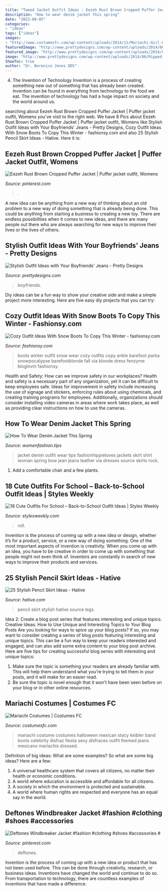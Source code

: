 ```yaml
---
title: "Tweed Jacket Outfit Ideas : Eezeh Rust Brown Cropped Puffer Jacket"
description: "How to wear denim jacket this spring"
date: "2023-09-05"
categories:
- "ideas"
tags: ["ideas"]
images:
- "http://www.costumesfc.com/wp-content/uploads/2014/11/Mariachi-Girl-Costume.jpg"
featuredImage: "http://www.prettydesigns.com/wp-content/uploads/2014/08/Ripped-Jeans-and-White-Blazer-Outfit-Idea.jpg"
featured_image: "http://www.prettydesigns.com/wp-content/uploads/2014/08/Ripped-Jeans-and-White-Blazer-Outfit-Idea.jpg"
image: "http://www.prettydesigns.com/wp-content/uploads/2014/08/Ripped-Jeans-and-White-Blazer-Outfit-Idea.jpg"
ShowToc: true
author: "Dr. Berenice Jones DDS"
---
```



4. The Invention of Technology
Invention is a process of creating something new out of something that has already been created. Invention can be found in everything from technology to the food we eat. The invention of technology has had a huge impact on society and the world around us.

	

		
searching about Eezeh Rust Brown Cropped Puffer Jacket | Puffer jacket outfit, Womens you've visit to the right web. We have 8 Pics about Eezeh Rust Brown Cropped Puffer Jacket | Puffer jacket outfit, Womens like Stylish Outfit Ideas with Your Boyfriends&#039; Jeans - Pretty Designs, Cozy Outfit Ideas With Snow Boots To Copy This Winter - fashionsy.com and also 25 Stylish Pencil Skirt Ideas - Hative. Here it is:
		
    
## Eezeh Rust Brown Cropped Puffer Jacket | Puffer Jacket Outfit, Womens

<img loading=lazy src="https://i.pinimg.com/736x/46/ba/88/46ba88c49d8c24df11f465fd28dd3729.jpg" onerror="this.onerror=null;this.src='https://tse1.mm.bing.net/th?id=OIP.RqLdYZpU-Jc4167EyW6NjgHaLH&amp;pid=15.1';" alt="Eezeh Rust Brown Cropped Puffer Jacket | Puffer jacket outfit, Womens">

_Source: pinterest.com_

>. 

	

A new idea can be anything from a new way of thinking about an old problem to a new way of doing something that is already being done. This could be anything from starting a business to creating a new toy. There are endless possibilities when it comes to new ideas, and there are many people out there who are always searching for new ways to improve their lives or the lives of others.

    
## Stylish Outfit Ideas With Your Boyfriends&#039; Jeans - Pretty Designs

<img loading=lazy src="http://www.prettydesigns.com/wp-content/uploads/2014/08/Ripped-Jeans-and-White-Blazer-Outfit-Idea.jpg" onerror="this.onerror=null;this.src='https://tse1.mm.bing.net/th?id=OIP.ySw68U_S053CDdusis8vrwHaK7&amp;pid=15.1';" alt="Stylish Outfit Ideas with Your Boyfriends&#039; Jeans - Pretty Designs">

_Source: prettydesigns.com_

>boyfriends. 

	

Diy ideas can be a fun way to show your creative side and make a simple project more interesting. Here are five easy diy projects that you can try: 

    
## Cozy Outfit Ideas With Snow Boots To Copy This Winter - Fashionsy.com

<img loading=lazy src="https://fashionsy.com/wp-content/uploads/2016/01/winter-outfit-630x945.jpg" onerror="this.onerror=null;this.src='https://tse2.mm.bing.net/th?id=OIP.Nda4sjIctB1VbOptsGhQXAHaLH&amp;pid=15.1';" alt="Cozy Outfit Ideas With Snow Boots To Copy This Winter - fashionsy.com">

_Source: fashionsy.com_

>boots winter outfit snow wear cozy outfits copy ankle barefoot parka snowpocalypse barefootblonde fall via blonde dress fenzyme bloglovin fashionsy. 

	

Health and Safety: How can we improve safety in our workplaces?
Health and safety is a necessary part of any organization, yet it can be difficult to keep employees safe. Ideas for improvement in safety include increasing the use of signage and stickers, enforcing rules about using chemicals, and creating training programs for employees. Additionally, organizations should consider installing video cameras in areas where work takes place, as well as providing clear instructions on how to use the cameras.

    
## How To Wear Denim Jacket This Spring

<img loading=lazy src="http://www.womenfashion.tips/wp-content/uploads/2015/03/img_5333.jpg" onerror="this.onerror=null;this.src='https://tse4.mm.bing.net/th?id=OIP.oI8IjQKhxkEt_L7pmwhbvAHaLH&amp;pid=15.1';" alt="How To Wear Denim Jacket This Spring">

_Source: womenfashion.tips_

>jacket denim outfit wear tips fashionhippieloves jackets skirt shirt woman spring bow jean jeans leather via dresses source skirts rock. 

	

1. Add a comfortable chair and a few plants. 

    
## 18 Cute Outfits For School – Back-to-School Outfit Ideas | Styles Weekly

<img loading=lazy src="http://stylesweekly.com/wp-content/uploads/2016/12/outfits-for-school-5.jpg" onerror="this.onerror=null;this.src='https://tse1.mm.bing.net/th?id=OIP.kNwb6yyEHDC-9ckGd5vqVQHaQG&amp;pid=15.1';" alt="18 Cute Outfits For School – Back-to-School Outfit Ideas | Styles Weekly">

_Source: stylesweekly.com_

>roll. 

	

Invention is the process of coming up with a new idea or design, whether it’s for a product, service, or a new way of doing something. One of the most important aspects of invention is creativity. When you come up with an idea, you have to be creative in order to come up with something that people might not even think of. Inventors are constantly in search of new ways to improve their products and services.

    
## 25 Stylish Pencil Skirt Ideas - Hative

<img loading=lazy src="https://hative.com/wp-content/uploads/2015/02/pencil-skirt-ideas/20-stylish-pencil-skirt-ideas.jpg" onerror="this.onerror=null;this.src='https://tse2.mm.bing.net/th?id=OIP.7IN0Qo0iO0QWzoOsBO62OAHaKX&amp;pid=15.1';" alt="25 Stylish Pencil Skirt Ideas - Hative">

_Source: hative.com_

>pencil skirt stylish hative source legs. 

	

Idea 2: Create a blog post series that features interesting and unique topics.
Creative Ideas: How to Use Unique and Interesting Topics to Your Blog Posts 
Are you looking for ways to spice up your blog posts? If so, you may want to consider creating a series of blog posts featuring interesting and unique topics. This can be a fun way to keep your readers interested and engaged, and can also add some extra content to your blog post archive. Here are five tips for creating successful blog series with interesting and unique topics:

1. Make sure the topic is something your readers are already familiar with. This will help them understand what you’re trying to tell them in your posts, and it will make for an easier read.
2. Be sure the topic is novel enough that it won’t have been seen before on your blog or in other online resources.

    
## Mariachi Costumes | Costumes FC

<img loading=lazy src="http://www.costumesfc.com/wp-content/uploads/2014/11/Mariachi-Girl-Costume.jpg" onerror="this.onerror=null;this.src='https://tse4.mm.bing.net/th?id=OIP.fvg9stmN43KZdjNAqWohtQHaKc&amp;pid=15.1';" alt="Mariachi Costumes | Costumes FC">

_Source: costumesfc.com_

>mariachi costume costumes halloween mexican stacy keibler band boots celebrity disfraz fiesta sexy disfraces outfit themed jeans mexicano mariachis dressed. 

	

Definition of big ideas: What are some examples?
So what are some big ideas? Here are a few: 
1. A universal healthcare system that covers all citizens, no matter their health or economic conditions. 
2. A world where education is accessible and affordable for all citizens. 
3. A society in which the environment is protected and sustainable. 
4. A world where human rights are respected and everyone has an equal say in the world.

    
## Deftones Windbreaker Jacket #fashion #clothing #shoes #accessories #

<img loading=lazy src="https://i.pinimg.com/736x/30/86/2a/30862a8268608c3b0ed19e85ecadc454.jpg" onerror="this.onerror=null;this.src='https://tse3.mm.bing.net/th?id=OIP.9EmUEJi4kz7z9YGcme-UaAHaJ3&amp;pid=15.1';" alt="Deftones Windbreaker Jacket #fashion #clothing #shoes #accessories #">

_Source: pinterest.com_

>deftones. 

	

Invention is the process of coming up with a new idea or product that has not been used before. This can be done through creativity, research, or business ideas. Inventions have changed the world and continue to do so. From transportation to technology, there are countless examples of inventions that have made a difference.

